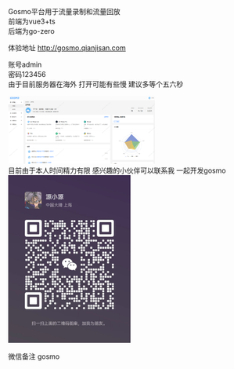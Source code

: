 Gosmo平台用于流量录制和流量回放</br>
前端为vue3+ts</br>
后端为go-zero

体验地址 http://gosmo.qianjisan.com  </br>

账号admin </br>
密码123456</br>
由于目前服务器在海外 打开可能有些慢 建议多等个五六秒

<img src="front/docs/images/img1.png" style="width: 300px; height: auto;" /></br>
目前由于本人时间精力有限 感兴趣的小伙伴可以联系我 一起开发gosmo</br>
<img src="front/docs/images/weixin.png" style="width: 250px; height: auto;" /></br>

微信备注 gosmo
